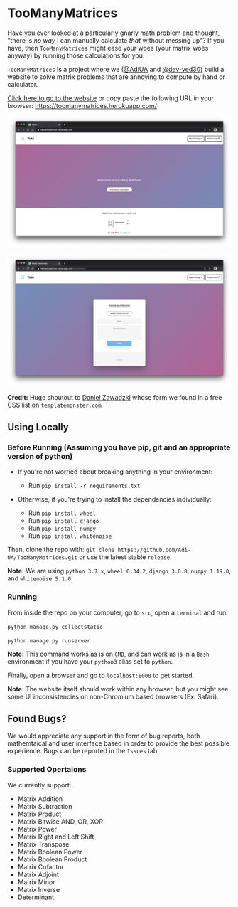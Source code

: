 # TooManyMatrices

Have you ever looked at a particularly gnarly math problem and thought, "there is _no way_ I can manually calculate _that_ without messing up"? If you have, then `TooManyMatrices` might ease your woes (your matrix woes anyway) by running those calculations for you.

`TooManyMatrices` is a project where we ([@AdiUA](https://github.com/Adi-UA) and [@dev-ved30](https://github.com/dev-ved30)) build a website to solve matrix problems that are annoying to compute by hand or calculator.

[Click here to go to the website](https://toomanymatrices.herokuapp.com/) or copy paste the following URL in your browser: https://toomanymatrices.herokuapp.com/

![](images/Homepage.png)

![](images/operation.png)

**Credit:** Huge shoutout to [Daniel Zawadzki](https://codepen.io/danzawadzki/pens/showcase) whose form we found in a free CSS list on `templatemonster.com`

## Using Locally

### Before Running (Assuming you have pip, git and an appropriate version of python)

* If you're not worried about breaking anything in your environment:
    
    * Run `pip install -r requirements.txt`

* Otherwise, if you're trying to install the dependencies individually:

    * Run `pip install wheel`
    * Run `pip install django`
    * Run `pip install numpy`
    * Run `pip install whitenoise`

Then, clone the repo with: `git clone https://github.com/Adi-UA/TooManyMatrices.git` or use the latest stable `release`.

**Note:** We are using `python 3.7.x`, `wheel 0.34.2`, `django 3.0.8`, `numpy 1.19.0`, and `whitenoise 5.1.0`

### Running

From inside the repo on your computer, go to `src`, open a `terminal` and run:

`python manage.py collectstatic`

`python manage.py runserver`

**Note:** This command works as is on `CMD`, and can work as is in a `Bash` environment if you have your `python3` alias set to `python`.

Finally, open a browser and go to `localhost:8000` to get started.

**Note:** The website itself should work within any browser, but you might see some UI inconsistencies on non-Chromium based browsers (Ex. Safari).

## Found Bugs?
We would appreciate any support in the form of bug reports, both mathemtaical and user interface based in order to provide the best possible experience. Bugs can be reported in the `Issues` tab.

### Supported Opertaions

We currently support:
* Matrix Addition
* Matrix Subtraction
* Matrix Product
* Matrix Bitwise AND, OR, XOR
* Matrix Power
* Matrix Right and Left Shift
* Matrix Transpose
* Matrix Boolean Power
* Matrix Boolean Product
* Matrix Cofactor
* Matrix Adjoint
* Matrix Minor
* Matrix Inverse
* Determinant
